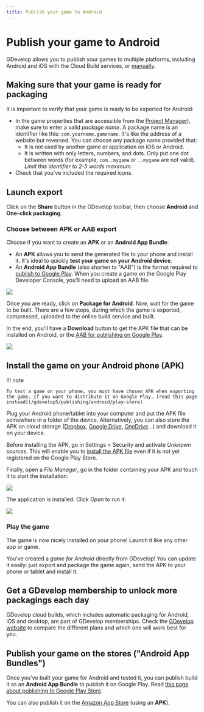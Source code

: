 ```yaml
---
title: Publish your game to Android
---
```

# Publish your game to Android

GDevelop allows you to publish your games to multiple platforms, including Android and iOS with the Cloud Build services, or [manually](/gdevelop5/publishing/android_and_ios_with_cordova).

## Making sure that your game is ready for packaging

It is important to verify that your game is ready to be exported for Android:

  * In the game properties that are accessible from the [Project Manager](/gdevelop5/interface)), make sure to enter a valid _package name_. A package name is an identifier like this: `com.yourname.gamename`. It's like the address of a website but reversed. You can choose any package name provided that:
      * It is not used by another game or application on iOS or Android.
      * It is written with only letters, numbers, and dots. Only put one dot between words (for example, `com..mygame` or `..mygame` are not valid). _Limit this identifier to 2-5 words maximum._
  * Check that you've included the required icons.

## Launch export

Click on the **Share** button in the GDevelop toolbar, then choose **Android** and **One-click packaging**.

### Choose between APK or AAB export

Choose if you want to create an **APK** or an **Android App Bundle**:

- An **APK** allows you to send the generated file to your phone and install it. It's ideal to quickly **test your game on your Android device**.
- An **Android App Bundle** (also shorten to "AAB") is the format required to [publish to Google Play](/gdevelop5/publishing/android/play-store). When you create a game on the Google Play Developer Console, you'll need to upload an AAB file.

![](/gdevelop5/publishing/publish-mobile-options.png)

Once you are ready, click on **Package for Android**. Now, wait for the game to be built. There are a few steps, during which the game is exported, compressed, uploaded to the online build service and built.

In the end, you'll have a **Download** button to get the APK file that can be installed on Android, or the [AAB for publishing on Google Play](/gdevelop5/publishing/android/play-store).

![](/gdevelop5/publishing/publish-mobile-export.gif)

## Install the game on your Android phone (APK)

!!! note

    To test a game on your phone, you must have chosen APK when exporting the game. If you want to distribute it on Google Play, [read this page instead](/gdevelop5/publishing/android/play-store).

Plug your Android phone/tablet into your computer and put the APK file somewhere in a folder of the device. Alternatively, you can also store the APK on cloud storage ([Dropbox](https://www.dropbox.com/), [Google Drive](http://drive.google.com/), [OneDrive](https://onedrive.live.com/about/en-in/)...) and download it on your device.

Before installing the APK, go in Settings > Security and activate *Unknown sources*. This will enable you to [install the APK file](https://developer.android.com/studio/publish#publishing-unknown) even if it is not yet registered on the Google Play Store.

Finally, open a *File Manager*, go in the folder containing your APK and touch it to start the installation:

![](/gdevelop5/publishing/android-file-manager.png)

The application is installed. Click *Open* to run it:

![](/gdevelop5/publishing/android-app-installed.png)


### Play the game

The game is now nicely installed on your phone! Launch it like any other app or game.

You've created a *game for Android* directly from GDevelop! You can update it easily: just export and package the game again, send the APK to your phone or tablet and install it.

## Get a GDevelop membership to unlock more packagings each day

GDevelop cloud builds, which includes automatic packaging for Android, iOS and desktop, are part of GDevelop memberships. Check the [GDevelop website](https://gdevelop.io/pricing) to compare the different plans and which one will work best for you.

## Publish your game on the stores ("Android App Bundles")

Once you've built your game for Android and tested it, you can publish build it as an **Android App Bundle** to publish it on Google Play. Read [this page about publishing to Google Play Store](/gdevelop5/publishing/android/play-store).

You can also publish it on the [Amazon App Store](/gdevelop5/publishing/publishing-to-amazon-app-store) (using an **APK**).